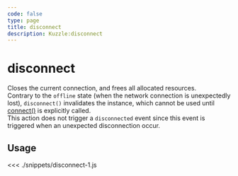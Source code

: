 ```yaml
---
code: false
type: page
title: disconnect
description: Kuzzle:disconnect
---
```


# disconnect

Closes the current connection, and frees all allocated resources.  
Contrary to the `offline` state (when the network connection is unexpectedly lost), `disconnect()` invalidates the instance, which cannot be used until [connect()](/sdk/js/5/kuzzle/connect) is explicitly called.  
This action does not trigger a `disconnected` event since this event is triggered when an unexpected disconnection occur.

## Usage

<<< ./snippets/disconnect-1.js
